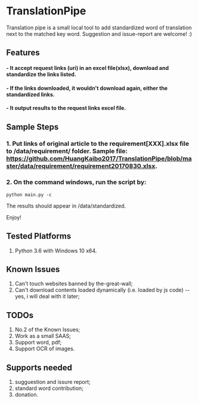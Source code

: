 # TranslationPipe
Translation pipe is a small local tool to add standardized word of translation next to the matched key word. Suggestion and issue-report are welcome! :)

## Features
#### - It accept request links (uri) in an excel file(xlsx), download and standardize the links listed.
#### - If the links downloaded, it wouldn't download again, either the standardized links.
#### - It output results to the request links excel file.



## Sample Steps
### 1. Put links of original article to the requirement[XXX].xlsx file to <project root>/data/requirement/ folder. Sample file: https://github.com/HuangKaibo2017/TranslationPipe/blob/master/data/requirement/requirement20170830.xlsx.
### 2. On the command windows, run the script by:
```
python main.py -c
```
The results should appear in <project root>/data/standardized. 
  
Enjoy! 

## Tested Platforms
1. Python 3.6 with Windows 10 x64.

## Known Issues
1. Can't touch websites banned by the-great-wall;
2. Can't download contents loaded dynamically (i.e. loaded by js code) -- yes, i will deal with it later;

## TODOs
1. No.2 of the Known Issues;
2. Work as a small SAAS;
3. Support word, pdf;
4. Support OCR of images.

## Supports needed
1. sugguestion and issure report;
2. standard word contribution;
3. donation.

